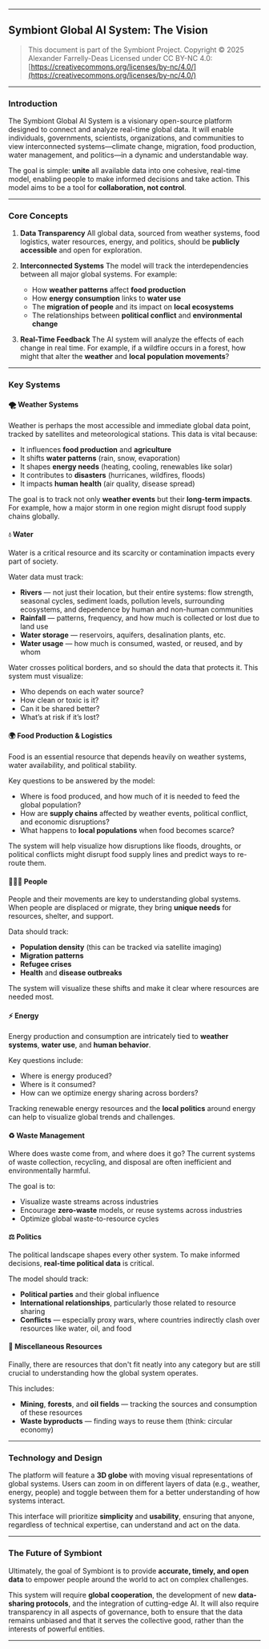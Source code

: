 

---

## **Symbiont Global AI System: The Vision**

> This document is part of the Symbiont Project.
> Copyright © 2025 Alexander Farrelly-Deas
> Licensed under CC BY-NC 4.0: [https://creativecommons.org/licenses/by-nc/4.0/](https://creativecommons.org/licenses/by-nc/4.0/)

---

### **Introduction**

The Symbiont Global AI System is a visionary open-source platform designed to connect and analyze real-time global data. It will enable individuals, governments, scientists, organizations, and communities to view interconnected systems—climate change, migration, food production, water management, and politics—in a dynamic and understandable way.

The goal is simple: **unite** all available data into one cohesive, real-time model, enabling people to make informed decisions and take action. This model aims to be a tool for **collaboration, not control**.

---

### **Core Concepts**

1. **Data Transparency**
   All global data, sourced from weather systems, food logistics, water resources, energy, and politics, should be **publicly accessible** and open for exploration.

2. **Interconnected Systems**
   The model will track the interdependencies between all major global systems. For example:

   * How **weather patterns** affect **food production**
   * How **energy consumption** links to **water use**
   * The **migration of people** and its impact on **local ecosystems**
   * The relationships between **political conflict** and **environmental change**

3. **Real-Time Feedback**
   The AI system will analyze the effects of each change in real time. For example, if a wildfire occurs in a forest, how might that alter the **weather** and **local population movements**?

---

### **Key Systems**

#### 🌪️ **Weather Systems**

Weather is perhaps the most accessible and immediate global data point, tracked by satellites and meteorological stations. This data is vital because:

* It influences **food production** and **agriculture**
* It shifts **water patterns** (rain, snow, evaporation)
* It shapes **energy needs** (heating, cooling, renewables like solar)
* It contributes to **disasters** (hurricanes, wildfires, floods)
* It impacts **human health** (air quality, disease spread)

The goal is to track not only **weather events** but their **long-term impacts**. For example, how a major storm in one region might disrupt food supply chains globally.

#### 💧 **Water**

Water is a critical resource and its scarcity or contamination impacts every part of society.

Water data must track:

* **Rivers** — not just their location, but their entire systems: flow strength, seasonal cycles, sediment loads, pollution levels, surrounding ecosystems, and dependence by human and non-human communities
* **Rainfall** — patterns, frequency, and how much is collected or lost due to land use
* **Water storage** — reservoirs, aquifers, desalination plants, etc.
* **Water usage** — how much is consumed, wasted, or reused, and by whom

Water crosses political borders, and so should the data that protects it. This system must visualize:

* Who depends on each water source?
* How clean or toxic is it?
* Can it be shared better?
* What’s at risk if it’s lost?

#### 🌍 **Food Production & Logistics**

Food is an essential resource that depends heavily on weather systems, water availability, and political stability.

Key questions to be answered by the model:

* Where is food produced, and how much of it is needed to feed the global population?
* How are **supply chains** affected by weather events, political conflict, and economic disruptions?
* What happens to **local populations** when food becomes scarce?

The system will help visualize how disruptions like floods, droughts, or political conflicts might disrupt food supply lines and predict ways to re-route them.

#### 🧑‍🤝‍🧑 **People**

People and their movements are key to understanding global systems. When people are displaced or migrate, they bring **unique needs** for resources, shelter, and support.

Data should track:

* **Population density** (this can be tracked via satellite imaging)
* **Migration patterns**
* **Refugee crises**
* **Health** and **disease outbreaks**

The system will visualize these shifts and make it clear where resources are needed most.

#### ⚡ **Energy**

Energy production and consumption are intricately tied to **weather systems**, **water use**, and **human behavior**.

Key questions include:

* Where is energy produced?
* Where is it consumed?
* How can we optimize energy sharing across borders?

Tracking renewable energy resources and the **local politics** around energy can help to visualize global trends and challenges.

#### ♻️ **Waste Management**

Where does waste come from, and where does it go? The current systems of waste collection, recycling, and disposal are often inefficient and environmentally harmful.

The goal is to:

* Visualize waste streams across industries
* Encourage **zero-waste** models, or reuse systems across industries
* Optimize global waste-to-resource cycles

#### ⚖️ **Politics**

The political landscape shapes every other system. To make informed decisions, **real-time political data** is critical.

The model should track:

* **Political parties** and their global influence
* **International relationships**, particularly those related to resource sharing
* **Conflicts** — especially proxy wars, where countries indirectly clash over resources like water, oil, and food

#### 🌱 **Miscellaneous Resources**

Finally, there are resources that don't fit neatly into any category but are still crucial to understanding how the global system operates.

This includes:

* **Mining**, **forests**, and **oil fields** — tracking the sources and consumption of these resources
* **Waste byproducts** — finding ways to reuse them (think: circular economy)

---

### **Technology and Design**

The platform will feature a **3D globe** with moving visual representations of global systems. Users can zoom in on different layers of data (e.g., weather, energy, people) and toggle between them for a better understanding of how systems interact.

This interface will prioritize **simplicity** and **usability**, ensuring that anyone, regardless of technical expertise, can understand and act on the data.

---

### **The Future of Symbiont**

Ultimately, the goal of Symbiont is to provide **accurate, timely, and open data** to empower people around the world to act on complex challenges.

This system will require **global cooperation**, the development of new **data-sharing protocols**, and the integration of cutting-edge AI. It will also require transparency in all aspects of governance, both to ensure that the data remains unbiased and that it serves the collective good, rather than the interests of powerful entities.

---

